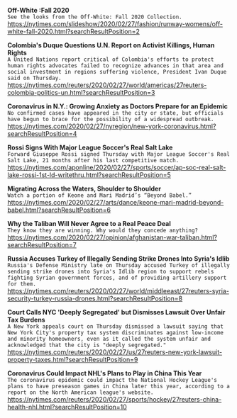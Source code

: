 **Off-White :Fall 2020**\
`See the looks from the Off-White: Fall 2020 Collection.`\
https://nytimes.com/slideshow/2020/02/27/fashion/runway-womens/off-white-fall-2020.html?searchResultPosition=2

**Colombia's Duque Questions U.N. Report on Activist Killings, Human Rights**\
`A United Nations report critical of Colombia's efforts to protect human rights advocates failed to recognize advances in that area and social investment in regions suffering violence, President Ivan Duque said on Thursday.`\
https://nytimes.com/reuters/2020/02/27/world/americas/27reuters-colombia-politics-un.html?searchResultPosition=3

**Coronavirus in N.Y.: Growing Anxiety as Doctors Prepare for an Epidemic**\
`No confirmed cases have appeared in the city or state, but officials have begun to brace for the possibility of a widespread outbreak.`\
https://nytimes.com/2020/02/27/nyregion/new-york-coronavirus.html?searchResultPosition=4

**Rossi Signs With Major League Soccer's Real Salt Lake**\
`Forward Giuseppe Rossi signed Thursday with Major League Soccer's Real Salt Lake, 21 months after his last competitive match.`\
https://nytimes.com/aponline/2020/02/27/sports/soccer/ap-soc-real-salt-lake-rossi-1st-ld-writethru.html?searchResultPosition=5

**Migrating Across the Waters, Shoulder to Shoulder**\
`Watch a portion of Keone and Mari Madrid’s “Beyond Babel.”`\
https://nytimes.com/2020/02/27/arts/dance/keone-mari-madrid-beyond-babel.html?searchResultPosition=6

**Why the Taliban Will Never Agree to a Real Peace Deal**\
`They know they are winning. Why would they concede anything?`\
https://nytimes.com/2020/02/27/opinion/afghanistan-war-taliban.html?searchResultPosition=7

**Russia Accuses Turkey of Illegally Sending Strike Drones Into Syria's Idlib**\
`Russia's Defense Ministry late on Thursday accused Turkey of illegally sending strike drones into Syria's Idlib region to support rebels fighting Syrian government forces, and of providing artillery support for them.`\
https://nytimes.com/reuters/2020/02/27/world/middleeast/27reuters-syria-security-turkey-russia-drones.html?searchResultPosition=8

**Court Calls NYC 'Deeply Segregated' but Dismisses Lawsuit Over Unfair Tax Burdens**\
`A New York appeals court on Thursday dismissed a lawsuit saying that New York City's property tax system discriminates against low-income and minority homeowners, even as it called the system unfair and acknowledged that the city is "deeply segregated."`\
https://nytimes.com/reuters/2020/02/27/us/27reuters-new-york-lawsuit-property-taxes.html?searchResultPosition=9

**Coronavirus Could Impact NHL's Plans to Play in China This Year**\
`The coronavirus epidemic could impact the National Hockey League's plans to have preseason games in China later this year, according to a report on the North American league's website.`\
https://nytimes.com/reuters/2020/02/27/sports/hockey/27reuters-china-health-nhl.html?searchResultPosition=10

